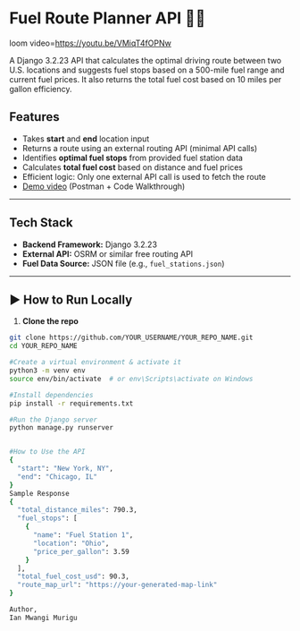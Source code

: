 # Fuel Route Planner API 🚗⛽
loom video=https://youtu.be/VMiqT4fOPNw


A Django 3.2.23 API that calculates the optimal driving route between two U.S. locations and suggests fuel stops based on a 500-mile fuel range and current fuel prices. It also returns the total fuel cost based on 10 miles per gallon efficiency.

##  Features

-  Takes **start** and **end** location input
-  Returns a route using an external routing API (minimal API calls)
-  Identifies **optimal fuel stops** from provided fuel station data
-  Calculates **total fuel cost** based on distance and fuel prices
-  Efficient logic: Only one external API call is used to fetch the route
-  [Demo video](YOUR_YOUTUBE_LINK_HERE) (Postman + Code Walkthrough)

---

## Tech Stack

- **Backend Framework:** Django 3.2.23
- **External API:** OSRM or similar free routing API
- **Fuel Data Source:** JSON file (e.g., `fuel_stations.json`)

---

## ▶️ How to Run Locally

1. **Clone the repo**
```bash
git clone https://github.com/YOUR_USERNAME/YOUR_REPO_NAME.git
cd YOUR_REPO_NAME

#Create a virtual environment & activate it
python3 -m venv env
source env/bin/activate  # or env\Scripts\activate on Windows

#Install dependencies
pip install -r requirements.txt

#Run the Django server
python manage.py runserver


#How to Use the API
{
  "start": "New York, NY",
  "end": "Chicago, IL"
}
Sample Response
{
  "total_distance_miles": 790.3,
  "fuel_stops": [
    {
      "name": "Fuel Station 1",
      "location": "Ohio",
      "price_per_gallon": 3.59
    }
  ],
  "total_fuel_cost_usd": 90.3,
  "route_map_url": "https://your-generated-map-link"
}

Author,
Ian Mwangi Murigu
